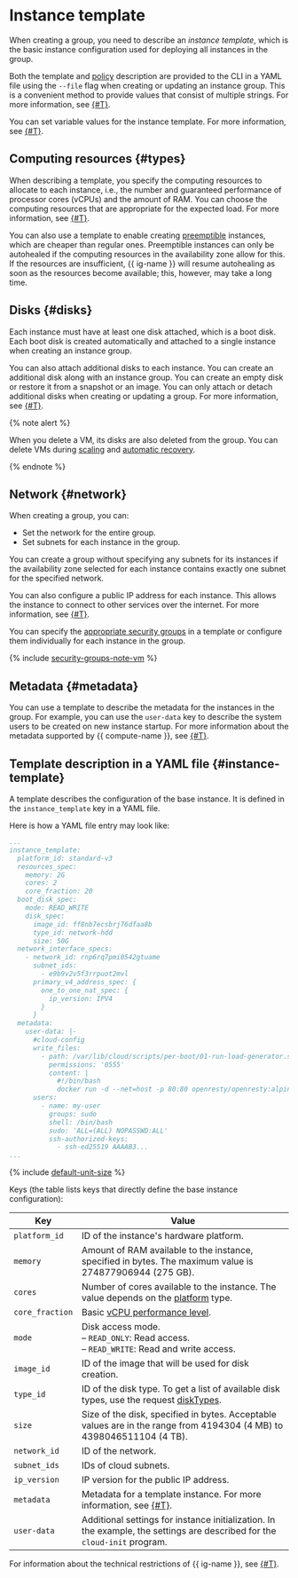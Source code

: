 # Instance template

When creating a group, you need to describe an _instance template_, which is the basic instance configuration used for deploying all instances in the group.

Both the template and [policy](policies/index.md) description are provided to the CLI in a YAML file using the `--file` flag when creating or updating an instance group. This is a convenient method to provide values that consist of multiple strings. For more information, see [{#T}](../../operations/instance-groups/create-fixed-group.md).

You can set variable values for the instance template. For more information, see [{#T}](variables-in-the-template.md).

## Computing resources {#types}

When describing a template, you specify the computing resources to allocate to each instance, i.e., the number and guaranteed performance of processor cores (vCPUs) and the amount of RAM. You can choose the computing resources that are appropriate for the expected load. For more information, see [{#T}](../performance-levels.md).

You can also use a template to enable creating [preemptible](../preemptible-vm.md) instances, which are cheaper than regular ones. Preemptible instances can only be autohealed if the computing resources in the availability zone allow for this. If the resources are insufficient, {{ ig-name }} will resume autohealing as soon as the resources become available; this, however, may take a long time.

## Disks {#disks}

Each instance must have at least one disk attached, which is a boot disk. Each boot disk is created automatically and attached to a single instance when creating an instance group.

You can also attach additional disks to each instance. You can create an additional disk along with an instance group. You can create an empty disk or restore it from a snapshot or an image. You can only attach or detach additional disks when creating or updating a group. For more information, see [{#T}](../disk.md).

{% note alert %}

When you delete a VM, its disks are also deleted from the group. You can delete VMs during [scaling](scale.md) and [automatic recovery](autohealing.md).

{% endnote %}

## Network {#network}

When creating a group, you can:

* Set the network for the entire group.
* Set subnets for each instance in the group.

You can create a group without specifying any subnets for its instances if the availability zone selected for each instance contains exactly one subnet for the specified network.

You can also configure a public IP address for each instance. This allows the instance to connect to other services over the internet. For more information, see [{#T}](../network.md).

You can specify the [appropriate security groups](../../../vpc/concepts/security-groups.md) in a template or configure them individually for each instance in the group.

{% include [security-groups-note-vm](../../../_includes/vpc/security-groups-note-vm.md) %}

## Metadata {#metadata}

You can use a template to describe the metadata for the instances in the group. For example, you can use the `user-data` key to describe the system users to be created on new instance startup. For more information about the metadata supported by {{ compute-name }}, see [{#T}](../vm-metadata.md).

## Template description in a YAML file {#instance-template}

A template describes the configuration of the base instance. It is defined in the `instance_template` key in a YAML file.

Here is how a YAML file entry may look like:

```yaml
...
instance_template:
  platform_id: standard-v3
  resources_spec:
    memory: 2G
    cores: 2
    core_fraction: 20
  boot_disk_spec:
    mode: READ_WRITE
    disk_spec:
      image_id: ff8nb7ecsbrj76dfaa8b
      type_id: network-hdd
      size: 50G
  network_interface_specs:
    - network_id: rnp6rq7pmi0542gtuame
      subnet_ids:
        - e9b9v2v5f3rrpuot2mvl
      primary_v4_address_spec: {
        one_to_one_nat_spec: {
          ip_version: IPV4
        }
      }
  metadata:
    user-data: |-
      #cloud-config
      write_files:
        - path: /var/lib/cloud/scripts/per-boot/01-run-load-generator.sh
          permissions: '0555'
          content: |
            #!/bin/bash
            docker run -d --net=host -p 80:80 openresty/openresty:alpine
      users:
        - name: my-user
          groups: sudo
          shell: /bin/bash
          sudo: 'ALL=(ALL) NOPASSWD:ALL'
          ssh-authorized-keys:
            - ssh-ed25519 AAAAB3...
...
```

{% include [default-unit-size](../../../_includes/instance-groups/default-unit-size.md) %}

Keys (the table lists keys that directly define the base instance configuration):

| Key | Value |
| ----- | ----- |
| `platform_id` | ID of the instance's hardware platform. |
| `memory` | Amount of RAM available to the instance, specified in bytes. The maximum value is 274877906944 (275 GB). |
| `cores` | Number of cores available to the instance. The value depends on the [platform](../vm-platforms.md) type. |
| `core_fraction` | Basic [vCPU performance level](../performance-levels.md). |
| `mode` | Disk access mode.</br>– `READ_ONLY`: Read access.</br>– `READ_WRITE`: Read and write access. |
| `image_id` | ID of the image that will be used for disk creation. |
| `type_id` | ID of the disk type. To get a list of available disk types, use the request [diskTypes](../../api-ref/DiskType/list.md). |
| `size` | Size of the disk, specified in bytes. Acceptable values are in the range from 4194304 (4 MB) to 4398046511104 (4 TB). |
| `network_id` | ID of the network. |
| `subnet_ids` | IDs of cloud subnets. |
| `ip_version` | IP version for the public IP address. |
| `metadata` | Metadata for a template instance. For more information, see [{#T}](../vm-metadata.md). |
| `user-data` | Additional settings for instance initialization. In the example, the settings are described for the `cloud-init` program. |

For information about the technical restrictions of {{ ig-name }}, see [{#T}](../limits.md).
